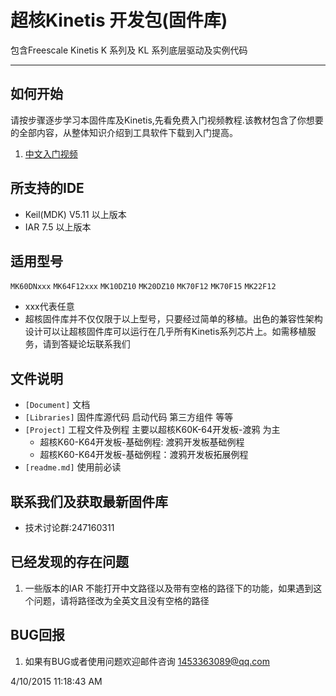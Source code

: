 # 超核Kinetis 开发包(固件库)

包含Freescale Kinetis K 系列及 KL 系列底层驱动及实例代码

----------

## 如何开始

请按步骤逐步学习本固件库及Kinetis,先看免费入门视频教程.该教材包含了你想要的全部内容，从整体知识介绍到工具软件下载到入门提高。

1. [中文入门视频](http://www.moore8.com/courses/87)

## 所支持的IDE
* Keil(MDK) V5.11 以上版本 
* IAR 7.5 以上版本

## 适用型号
`MK60DNxxx` `MK64F12xxx` `MK10DZ10` `MK20DZ10` `MK70F12` `MK70F15` `MK22F12`
* xxx代表任意
* 超核固件库并不仅仅限于以上型号，只要经过简单的移植。出色的兼容性架构设计可以让超核固件库可以运行在几乎所有Kinetis系列芯片上。如需移植服务，请到答疑论坛联系我们

## 文件说明

 * `[Document]`  文档
 * `[Libraries]` 固件库源代码 启动代码 第三方组件 等等
 * `[Project]`   工程文件及例程 主要以超核K60K-64开发板-渡鸦 为主
   * 超核K60-K64开发板-基础例程: 渡鸦开发板基础例程
   * 超核K60-K64开发板-基础例程：渡鸦开发板拓展例程
 * `[readme.md]` 使用前必读

## 联系我们及获取最新固件库
 - 技术讨论群:247160311

## 已经发现的存在问题
1. 一些版本的IAR 不能打开中文路径以及带有空格的路径下的功能，如果遇到这个问题，请将路径改为全英文且没有空格的路径

## BUG回报
1. 如果有BUG或者使用问题欢迎邮件咨询 1453363089@qq.com

4/10/2015 11:18:43 AM
